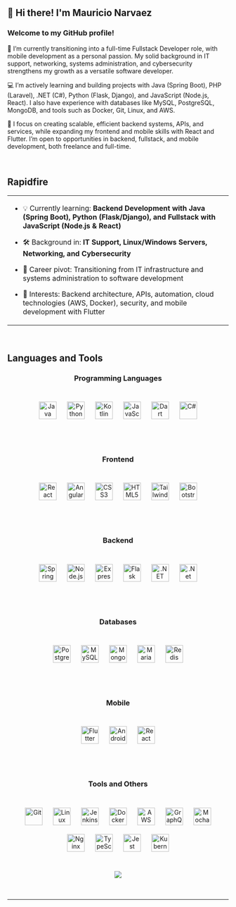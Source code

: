 ## 👋 Hi there! I'm Mauricio Narvaez  
  



### Welcome to my GitHub profile!  
🎯 I’m currently transitioning into a full-time Fullstack Developer role, with mobile development as a personal passion.
My solid background in IT support, networking, systems administration, and cybersecurity strengthens my growth as a versatile software developer.

💻 I’m actively learning and building projects with Java (Spring Boot), PHP (Laravel), .NET (C#), Python (Flask, Django), and JavaScript (Node.js, React).
I also have experience with databases like MySQL, PostgreSQL, MongoDB, and tools such as Docker, Git, Linux, and AWS.

🚀 I focus on creating scalable, efficient backend systems, APIs, and services, while expanding my frontend and mobile skills with React and Flutter.
I’m open to opportunities in backend, fullstack, and mobile development, both freelance and full-time.

<br/>  


## Rapidfire  
<table><tr><td valign="top" width="100%">

- 💡 Currently learning: **Backend Development with Java (Spring Boot), Python (Flask/Django), and Fullstack with JavaScript (Node.js & React)**  
  

- 🛠️ Background in: **IT Support, Linux/Windows Servers, Networking, and Cybersecurity**  
  

- 🔄 Career pivot: Transitioning from IT infrastructure and systems administration to software development  
  

- 🌱 Interests: Backend architecture, APIs, automation, cloud technologies (AWS, Docker), security, and mobile development with Flutter  


</td><td valign="top" width="100%">



</td></tr></table>  

<br/>  


## Languages and Tools  
<div align="center">

### Programming Languages  
<br>  
<a href="https://www.java.com/" target="_blank"><img src="https://profilinator.rishav.dev/skills-assets/java-original-wordmark.svg" alt="Java" style="height:40px; width:auto; max-width:50px; margin:10px" /></a>  
<a href="https://www.python.org/" target="_blank"><img src="https://profilinator.rishav.dev/skills-assets/python-original.svg" alt="Python" style="height:40px; width:auto; max-width:50px; margin:10px" /></a>  
<a href="https://kotlinlang.org/" target="_blank"><img src="https://profilinator.rishav.dev/skills-assets/kotlinlang-icon.svg" alt="Kotlin" style="height:40px; width:auto; max-width:50px; margin:10px" /></a>  
<a href="https://www.javascript.com/" target="_blank"><img src="https://profilinator.rishav.dev/skills-assets/javascript-original.svg" alt="JavaScript" style="height:40px; width:auto; max-width:50px; margin:10px" /></a>  
<a href="https://dart.dev/" target="_blank"><img src="https://profilinator.rishav.dev/skills-assets/dartlang-icon.svg" alt="Dart" style="height:40px; width:auto; max-width:50px; margin:10px" /></a>  
<a href="https://docs.microsoft.com/en-us/dotnet/csharp/" target="_blank"><img src="https://profilinator.rishav.dev/skills-assets/csharp-original.svg" alt="C#" style="height:40px; width:auto; max-width:50px; margin:10px" /></a>  

<br><br>

### Frontend  
<br>  
<a href="https://reactjs.org/" target="_blank"><img src="https://profilinator.rishav.dev/skills-assets/react-original-wordmark.svg" alt="React" style="height:40px; width:auto; max-width:50px; margin:10px" /></a>  
<a href="https://angular.io/" target="_blank"><img src="https://profilinator.rishav.dev/skills-assets/angularjs-original.svg" alt="Angular" style="height:40px; width:auto; max-width:50px; margin:10px" /></a>  
<a href="https://www.w3schools.com/css/" target="_blank"><img src="https://profilinator.rishav.dev/skills-assets/css3-original-wordmark.svg" alt="CSS3" style="height:40px; width:auto; max-width:50px; margin:10px" /></a>  
<a href="https://en.wikipedia.org/wiki/HTML5" target="_blank"><img src="https://profilinator.rishav.dev/skills-assets/html5-original-wordmark.svg" alt="HTML5" style="height:40px; width:auto; max-width:50px; margin:10px" /></a>  
<a href="https://www.tailwindcss.com/" target="_blank"><img src="https://profilinator.rishav.dev/skills-assets/tailwindcss.svg" alt="Tailwind CSS" style="height:40px; width:auto; max-width:50px; margin:10px" /></a>  
<a href="https://getbootstrap.com/docs/3.4/javascript/" target="_blank"><img src="https://profilinator.rishav.dev/skills-assets/bootstrap-plain.svg" alt="Bootstrap" style="height:40px; width:auto; max-width:50px; margin:10px" /></a>  

<br><br>

### Backend  
<br>  
<a href="https://spring.io/projects/spring-framework" target="_blank"><img src="https://profilinator.rishav.dev/skills-assets/springio-icon.svg" alt="Spring" style="height:40px; width:auto; max-width:50px; margin:10px" /></a>  
<a href="https://nodejs.org/" target="_blank"><img src="https://profilinator.rishav.dev/skills-assets/nodejs-original-wordmark.svg" alt="Node.js" style="height:40px; width:auto; max-width:50px; margin:10px" /></a>  
<a href="https://expressjs.com/" target="_blank"><img src="https://profilinator.rishav.dev/skills-assets/express-original-wordmark.svg" alt="Express.js" style="height:40px; width:auto; max-width:50px; margin:10px" /></a>  
<a href="https://flask.palletsprojects.com/" target="_blank"><img src="https://profilinator.rishav.dev/skills-assets/flask.png" alt="Flask" style="height:40px; width:auto; max-width:50px; margin:10px" /></a>  
<a href="https://dotnet.microsoft.com/download/dotnet-framework" target="_blank"><img src="https://profilinator.rishav.dev/skills-assets/dot-net-original-wordmark.svg" alt=".NET" style="height:40px; width:auto; max-width:50px; margin:10px" /></a>  
<a href="https://dotnet.microsoft.com/download" target="_blank"><img src="https://profilinator.rishav.dev/skills-assets/dotnetcore.png" alt=".Net Core" style="height:40px; width:auto; max-width:50px; margin:10px" /></a>  

<br><br>

### Databases  
<br>  
<a href="https://www.postgresql.org/" target="_blank"><img src="https://profilinator.rishav.dev/skills-assets/postgresql-original-wordmark.svg" alt="PostgreSQL" style="height:40px; width:auto; max-width:50px; margin:10px" /></a>  
<a href="https://www.mysql.com/" target="_blank"><img src="https://profilinator.rishav.dev/skills-assets/mysql-original-wordmark.svg" alt="MySQL" style="height:40px; width:auto; max-width:50px; margin:10px" /></a>  
<a href="https://www.mongodb.com/" target="_blank"><img src="https://profilinator.rishav.dev/skills-assets/mongodb-original-wordmark.svg" alt="MongoDB" style="height:40px; width:auto; max-width:50px; margin:10px" /></a>  
<a href="https://mariadb.org/" target="_blank"><img src="https://profilinator.rishav.dev/skills-assets/mariadb.png" alt="Maria DB" style="height:40px; width:auto; max-width:50px; margin:10px" /></a>  
<a href="https://redis.io/" target="_blank"><img src="https://profilinator.rishav.dev/skills-assets/redis-original-wordmark.svg" alt="Redis" style="height:40px; width:auto; max-width:50px; margin:10px" /></a>  

<br><br>

### Mobile  
<br>  
<a href="https://flutter.dev/" target="_blank"><img src="https://profilinator.rishav.dev/skills-assets/flutterio-icon.svg" alt="Flutter" style="height:40px; width:auto; max-width:50px; margin:10px" /></a>  
<a href="https://www.android.com/intl/en_in/" target="_blank"><img src="https://profilinator.rishav.dev/skills-assets/android-original-wordmark.svg" alt="Android" style="height:40px; width:auto; max-width:50px; margin:10px" /></a>  
<a href="https://reactnative.dev/" target="_blank"><img src="https://cdn.worldvectorlogo.com/logos/react-2.svg" alt="React Native" style="height:40px; width:auto; max-width:50px; margin:10px" /></a>  

<br><br>

### Tools and Others  
<br>  
<a href="https://github.com/" target="_blank"><img src="https://profilinator.rishav.dev/skills-assets/git-scm-icon.svg" alt="Git" style="height:40px; width:auto; max-width:50px; margin:10px" /></a>  
<a href="https://www.linux.org/" target="_blank"><img src="https://profilinator.rishav.dev/skills-assets/linux-original.svg" alt="Linux" style="height:40px; width:auto; max-width:50px; margin:10px" /></a>  
<a href="https://www.jenkins.io/" target="_blank"><img src="https://profilinator.rishav.dev/skills-assets/jenkins-icon.svg" alt="Jenkins" style="height:40px; width:auto; max-width:50px; margin:10px" /></a>  
<a href="https://www.docker.com/" target="_blank"><img src="https://profilinator.rishav.dev/skills-assets/docker-original-wordmark.svg" alt="Docker" style="height:40px; width:auto; max-width:50px; margin:10px" /></a>  
<a href="https://aws.amazon.com/" target="_blank"><img src="https://profilinator.rishav.dev/skills-assets/amazonwebservices-original-wordmark.svg" alt="AWS" style="height:40px; width:auto; max-width:50px; margin:10px" /></a>  
<a href="https://graphql.org/" target="_blank"><img src="https://profilinator.rishav.dev/skills-assets/graphql.png" alt="GraphQL" style="height:40px; width:auto; max-width:50px; margin:10px" /></a>  
<a href="https://mochajs.org/" target="_blank"><img src="https://profilinator.rishav.dev/skills-assets/mocha.png" alt="Mocha" style="height:40px; width:auto; max-width:50px; margin:10px" /></a>  
<a href="https://www.nginx.com/" target="_blank"><img src="https://profilinator.rishav.dev/skills-assets/nginx-original.svg" alt="Nginx" style="height:40px; width:auto; max-width:50px; margin:10px" /></a>  
<a href="https://www.typescriptlang.org/" target="_blank"><img src="https://profilinator.rishav.dev/skills-assets/typescript-original.svg" alt="TypeScript" style="height:40px; width:auto; max-width:50px; margin:10px" /></a>  
<a href="https://www.jestjs.io/" target="_blank"><img src="https://profilinator.rishav.dev/skills-assets/jest.svg" alt="Jest" style="height:40px; width:auto; max-width:50px; margin:10px" /></a>  
<a href="https://kubernetes.io/" target="_blank"><img src="https://profilinator.rishav.dev/skills-assets/kubernetes-icon.svg" alt="Kubernetes" style="height:40px; width:auto; max-width:50px; margin:10px" /></a>  

</div>





<br/>  

<br/>  

<div align="center">
<img src="https://komarev.com/ghpvc/?username=madandev02&&style=flat-square" align="center" />
</div>  
  

<br/>  


<br />

----
